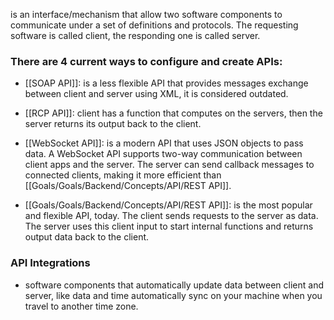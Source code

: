 is an interface/mechanism that allow two software components to communicate under a set of definitions and protocols. The requesting software is called client, the responding one is called server.

### There are 4 current ways to configure and create APIs:

- [[SOAP API]]: is a less flexible API that provides messages exchange between client and server using XML, it is considered outdated.

- [[RCP API]]: client has a function that computes on the servers, then the server returns its output back to the client.

- [[WebSocket API]]: is a modern API that uses JSON objects to pass data. A WebSocket API supports two-way communication between client apps and the server. The server can send callback messages to connected clients, making it more efficient than [[Goals/Goals/Backend/Concepts/API/REST API]].

- [[Goals/Goals/Backend/Concepts/API/REST API]]: is the most popular and flexible API, today. The client sends requests to the server as data. The server uses this client input to start internal functions and returns output data back to the client.

### API Integrations

- software components that automatically update data between client and server, like data and time automatically sync on your machine when you travel to another time zone.